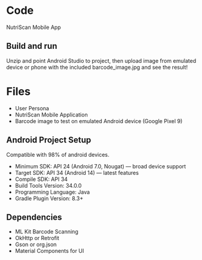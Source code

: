 
# Code
NutriScan Mobile App
## Build and run
Unzip and point Android Studio to project, then upload image from emulated device or phone with the included barcode_image.jpg and see the result!

# Files
- User Persona
- NutriScan Mobile Application
- Barcode image to test on emulated Android device (Google Pixel 9)


## Android Project Setup
Compatible with 98% of android devices.
- Minimum SDK: API 24 (Android 7.0, Nougat) — broad device support 
- Target SDK: API 34 (Android 14) — latest features 
- Compile SDK: API 34 
- Build Tools Version: 34.0.0 
- Programming Language: Java 
- Gradle Plugin Version: 8.3+ 

## Dependencies
- ML Kit Barcode Scanning
- OkHttp or Retrofit
- Gson or org.json
- Material Components for UI
